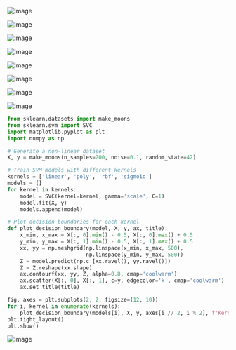 ![image](https://github.com/user-attachments/assets/2785b94b-908c-4164-9bdf-be82b23c8ea6)

![image](https://github.com/user-attachments/assets/ccdf97ae-02e8-4f35-bd37-93ea78bf6fb0)

![image](https://github.com/user-attachments/assets/8b3857d2-ff38-408f-9fb3-874e5f6b7ae3)

![image](https://github.com/user-attachments/assets/0d0eb89f-7040-4160-932a-1f2d5b8787fc)

![image](https://github.com/user-attachments/assets/7964408c-7082-4f7a-a98a-f937d61edbaf)

![image](https://github.com/user-attachments/assets/99a182e4-0921-40c3-911b-c9d08301dcf4)

![image](https://github.com/user-attachments/assets/ce954c25-2e0b-4409-8f50-cb68653b8c6d)

![image](https://github.com/user-attachments/assets/fc7ac283-ae9d-4267-8969-00e3129ede1b)

```python
from sklearn.datasets import make_moons
from sklearn.svm import SVC
import matplotlib.pyplot as plt
import numpy as np

# Generate a non-linear dataset
X, y = make_moons(n_samples=200, noise=0.1, random_state=42)

# Train SVM models with different kernels
kernels = ['linear', 'poly', 'rbf', 'sigmoid']
models = []
for kernel in kernels:
    model = SVC(kernel=kernel, gamma='scale', C=1)
    model.fit(X, y)
    models.append(model)

# Plot decision boundaries for each kernel
def plot_decision_boundary(model, X, y, ax, title):
    x_min, x_max = X[:, 0].min() - 0.5, X[:, 0].max() + 0.5
    y_min, y_max = X[:, 1].min() - 0.5, X[:, 1].max() + 0.5
    xx, yy = np.meshgrid(np.linspace(x_min, x_max, 500),
                         np.linspace(y_min, y_max, 500))
    Z = model.predict(np.c_[xx.ravel(), yy.ravel()])
    Z = Z.reshape(xx.shape)
    ax.contourf(xx, yy, Z, alpha=0.8, cmap='coolwarm')
    ax.scatter(X[:, 0], X[:, 1], c=y, edgecolor='k', cmap='coolwarm')
    ax.set_title(title)

fig, axes = plt.subplots(2, 2, figsize=(12, 10))
for i, kernel in enumerate(kernels):
    plot_decision_boundary(models[i], X, y, axes[i // 2, i % 2], f"Kernel: {kernel}")
plt.tight_layout()
plt.show()
```
![image](https://github.com/user-attachments/assets/95c7b17b-7f2f-45c4-9b5f-66e4a8644bcd)




